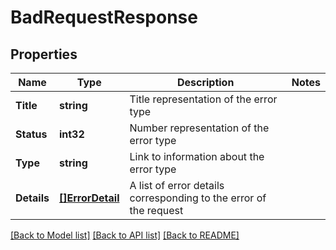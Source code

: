# BadRequestResponse

## Properties

Name | Type | Description | Notes
------------ | ------------- | ------------- | -------------
**Title** | **string** | Title representation of the error type | 
**Status** | **int32** | Number representation of the error type | 
**Type** | **string** | Link to information about the error type | 
**Details** | [**[]ErrorDetail**](ErrorDetail.md) | A list of error details corresponding to the error of the request | 

[[Back to Model list]](../README.md#documentation-for-models) [[Back to API list]](../README.md#documentation-for-api-endpoints) [[Back to README]](../README.md)


